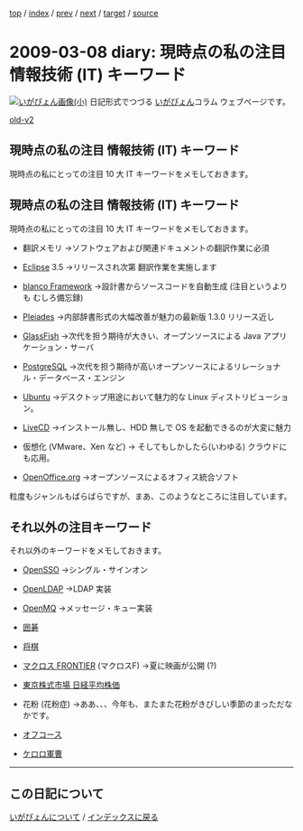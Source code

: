 [top](https://igapyon.github.io/diary/) 
 / [index](https://igapyon.github.io/diary/2009/index.html) 
 / [prev](https://igapyon.github.io/diary/2009/ig090312.html) 
 / [next](https://igapyon.github.io/diary/2009/ig090307.html) 
 / [target](https://igapyon.github.io/diary/2009/ig090308.html) 
 / [source](https://github.com/igapyon/diary/blob/gh-pages/2009/ig090308.html.src.md) 

2009-03-08 diary: 現時点の私の注目 情報技術 (IT) キーワード
=====================================================================================================
[![いがぴょん画像(小)](https://igapyon.github.io/diary/images/iga200306s.jpg "いがぴょん")](https://igapyon.github.io/diary/memo/memoigapyon.html) 日記形式でつづる [いがぴょん](https://igapyon.github.io/diary/memo/memoigapyon.html)コラム ウェブページです。

[old-v2](ig090308-orig.html)

## 現時点の私の注目 情報技術 (IT) キーワード

現時点の私にとっての注目 10 大 IT キーワードをメモしておきます。


## 現時点の私の注目 情報技術 (IT) キーワード

現時点の私にとっての注目 10 大 IT キーワードをメモしておきます。

* 翻訳メモリ
  →ソフトウェアおよび関連ドキュメントの翻訳作業に必須
  
* [Eclipse](http://www.igapyon.jp/igapyon/diary/keyword/eclipse.html) 3.5
  →リリースされ次第 翻訳作業を実施します
  
* [blanco Framework](http://www.igapyon.jp/blanco/blanco.ja.html)
  →設計書からソースコードを自動生成 (注目というよりも むしろ備忘録)
  
* [Pleiades](http://mergedoc.sourceforge.jp/pleiades.html)
  →内部辞書形式の大幅改善が魅力の最新版 1.3.0 リリース近し
  
* [GlassFish](http://www.igapyon.jp/igapyon/diary/keyword/glassfish.html)
  →次代を担う期待が大きい、オープンソースによる Java アプリケーション・サーバ
  
* [PostgreSQL](http://www.postgresql.jp/)
  →次代を担う期待が高いオープンソースによるリレーショナル・データベース・エンジン
  
* [Ubuntu](http://www.igapyon.jp/igapyon/diary/keyword/ubuntu.html)
  →デスクトップ用途において魅力的な Linux ディストリビューション。
  
* [LiveCD](http://www.igapyon.jp/igapyon/diary/keyword/livecd.html)
  →インストール無し、HDD 無しで OS を起動できるのが大変に魅力
  
* 仮想化 (VMware、Xen など)
  → そしてもしかしたら(いわゆる) クラウドにも応用。
  
* [OpenOffice.org](http://ja.openoffice.org/)
  →オープンソースによるオフィス統合ソフト

粒度もジャンルもばらばらですが、まあ、このようなところに注目しています。

## それ以外の注目キーワード

それ以外のキーワードをメモしておきます。

* [OpenSSO](https://opensso.dev.java.net/ja/)
  →シングル・サインオン
  
* [OpenLDAP](http://www.openldap.org/)
  →LDAP 実装
  
* [OpenMQ](https://mq.dev.java.net/)
  →メッセージ・キュー実装
  
* [囲碁](http://www.igapyon.jp/igapyon/diary/keyword/go.html)
  
* [将棋](http://www.igapyon.jp/igapyon/diary/keyword/shogi.html)
  
* [マクロス FRONTIER](http://www.macrossf.com/) (マクロスF)
  →夏に映画が公開 (?)
  
* [東京株式市場 日経平均株価](http://markets.nikkei.co.jp/kokunai/)
  
* 花粉 (花粉症)
  →ああ、、、今年も、またまた花粉がきびしい季節のまっただなかです。
  
* [オフコース](http://www.emimusic.jp/offcourse/)
  
* [ケロロ軍曹](http://www.sunrise-inc.co.jp/keroro/)

----------------------------------------------------------------------------------------------------

## この日記について
[いがぴょんについて](https://igapyon.github.io/diary/memo/memoigapyon.html) / [インデックスに戻る](https://igapyon.github.io/diary/idxall.html)
